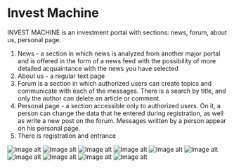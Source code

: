 # Invest Machine

INVEST MACHINE is an investment portal with sections: news, forum, about us, personal page. 
1) News - a section in which news is analyzed from another major portal and is offered in the form of a news feed with the possibility of more detailed acquaintance with the news you have selected 
2) About us - a regular text page 
3) Forum is a section in which authorized users can create topics and communicate with each of the messages. There is a search by title, and only the author can delete an article or comment. 
4) Personal page - a section accessible only to authorized users. On it, a person can change the data that he entered during registration, as well as write a new post on the forum. Messages written by a person appear on his personal page. 
5) There is registration and entrance


![Image alt](https://github.com/lifeofgor/InvestMachine/blob/master/NewsLine.png)
![Image alt](https://github.com/lifeofgor/InvestMachine/blob/master/NewsDetail.png)
![Image alt](https://github.com/lifeofgor/InvestMachine/blob/master/about.png)
![Image alt](https://github.com/lifeofgor/InvestMachine/blob/master/vhod.png)
![Image alt](https://github.com/lifeofgor/InvestMachine/blob/master/registration.png)
![Image alt](https://github.com/lifeofgor/InvestMachine/blob/master/page.png)
![Image alt](https://github.com/lifeofgor/InvestMachine/blob/master/addNews.png)
![Image alt](https://github.com/lifeofgor/InvestMachine/blob/master/info.png)
![Image alt](https://github.com/lifeofgor/InvestMachine/blob/master/Forumtitle.png)
![Image alt](https://github.com/lifeofgor/InvestMachine/blob/master/ForumDetail.png)
